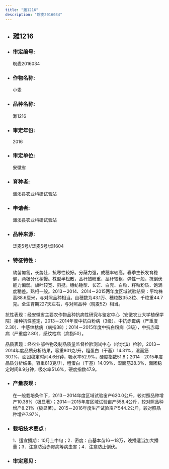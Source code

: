 ```yaml
---
title: "濉1216"
description: "皖麦2016034"
---
```

* ## 濉1216
* ###  审定编号:  
   皖麦2016034

*  ### 作物名称:  
   小麦

*   ###  品种名称: 
    濉1216

*   ### 审定年份: 
    2016

*   ### 审定单位:  
    安徽省

*   ### 育种者:  
    濉溪县农业科研试验站

*   ### 申请者:  
    濉溪县农业科研试验站

*   ### 品种来源:  
    泛麦5号//泛麦5号/烟1604


*   ### 特征特性 : 
    幼苗匍匐，长势壮，抗寒性较好。分蘖力强，成穗率较高。春季生长发育稳健，两极分化稍慢。株型半松散，茎秆蜡粉重，茎秆较粗、弹性一般，抗倒伏能力偏弱。旗叶较宽、斜挺。穗纺锤型、长芒、白壳、白粒，籽粒粉质、饱满度稍差。熟相一般。2013－2014、2014－2015两年度区域试验结果：平均株高88.6厘米，与对照品种相当。亩穗数为43.1万、穗粒数35.3粒、千粒重44.7克。全生育期227天左右，与对照品种（皖麦52）相当。
抗性表现：经安徽省主要农作物品种抗病性研究与鉴定中心（安徽农业大学植保学院）接种抗性鉴定，2013－2014年度中抗白粉病（3级）、中抗赤霉病（严重度2.30）、中感纹枯病（病指38）；2014－2015年度中抗白粉病（3级），中抗赤霉病（严重度2.80），感纹枯病（病指50）。
品质表现：经农业部谷物及制品质量监督检验测试中心（哈尔滨）检验，2013－2014年度品质分析结果，容重801克/升，粗蛋白（干基）14.31%，湿面筋30.1%，面团稳定时间4.6分钟，吸水率52.9%，硬度指数51.8；2014－2015年度品质分析结果，容重813克/升，粗蛋白（干基）14.09%，湿面筋28.3%，面团稳定时间8.9分钟，吸水率51.6%，硬度指数47.9。


*   ### 产量表现 : 
    在一般栽培条件下，2013－2014年度区域试验亩产620.0公斤，较对照品种增产10.38%（极显著）；2014－2015年度区域试验亩产558.4公斤，较对照品种增产8.21%（极显著）。2015－2016年度生产试验亩产544.2公斤，较对照品种增产7.97%。


*   ### 栽培技术要点 : 
    1．适宜播期：10月上中旬；2．密度：亩基本苗16－18万，晚播适当加大播量；3．注意防治赤霉病等病虫害；4．注意防止倒伏。


*   ### 审定意见 : 
    
